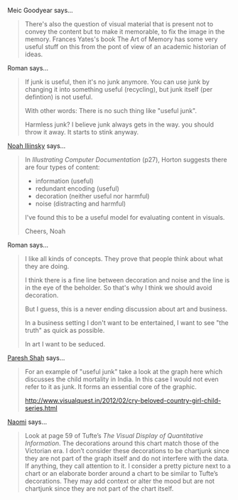 Meic Goodyear says…
>	There's also the question of visual material that is present not to convey the content but to make it memorable, to fix the image in the memory. Frances Yates's book The Art of Memory has some very useful stuff on this from the pont of view of an academic historian of ideas.

Roman says…
>	If junk is useful, then it's no junk anymore.
>	You can use junk by changing it into something useful (recycling), but junk itself (per defintion) is not useful.
>	
>	With other words: There is no such thing like "useful junk".
>	
>	Harmless junk? 
>	I believe junk always gets in the way. you should throw it away. It starts to stink anyway.

<a href="http://ComplexDiagrams.com" rel="nofollow noopener" target="_blank">Noah Iliinsky</a> says…
>	In <i>Illustrating Computer Documentation</i> (p27), Horton suggests there are four types of content: 
>	- information (useful)
>	- redundant encoding (useful)
>	- decoration (neither useful nor harmful)
>	- noise (distracting and harmful)
>	
>	I've found this to be a useful model for evaluating content in visuals. 
>	
>	Cheers, Noah

Roman says…
>	I like all kinds of concepts. They prove that people think about what they are doing.
>	
>	I think there is a fine line between decoration and noise and the line is in the eye of the beholder. So that's why I think we should avoid decoration.
>	
>	But I guess, this is a never ending discussion about art and business.
>	
>	In a business setting I don't want to be entertained, I want to see "the truth" as quick as possible.
>	
>	In art I want to be seduced.

<a href="http://www.visualquest.com" rel="nofollow noopener" target="_blank">Paresh Shah</a> says…
>	For an example of "useful junk" take a look at the graph here which discusses the child mortality in India. In this case I would not even refer to it as junk. It forms an essential core of the graphic.
>	
>	http://www.visualquest.in/2012/02/cry-beloved-country-girl-child-series.html

<a href="http://www.nbr-graphs.com" rel="nofollow noopener" target="_blank">Naomi</a> says…
>	Look at page 59 of Tufte’s <i>The Visual Display of Quantitative Information</i>. The decorations around this chart match those of the Victorian era. I don’t consider these decorations to be chartjunk since they are not part of the graph itself and do not interfere with the data. If anything, they call attention to it. I consider a pretty picture next to a chart or an elaborate border around a chart to be similar to Tufte’s decorations. They may add context or alter the mood but are not chartjunk since they are not part of the chart itself.
